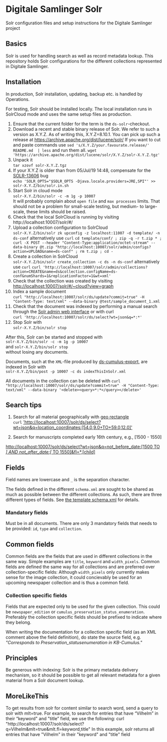 # Digitale Samlinger Solr
Solr configuration files and setup instructions for the Digitale Samlinger project

## Basics
Solr is used for handling search as well as record metadata lookup.
This repository holds Solr configurations for the different collections
represented in Digitale Samlinger.

## Installation
In production, Solr installation, updating, backup etc. is handled by Operations.

For testing, Solr should be installed locally. The local installation runs in SolrCloud mode
and uses the same setup files as production. 

1. Ensure that the current folder for the term is the `ds-solr`-checkout.
1. Download a recent and stable binary release of Solr. We refer to such a version as X.Y.Z. As of writing this, X.Y.Z=8.10.1. You can pick up such a release at https://archive.apache.org/dist/lucene/solr/   If you want to cut and paste commands use `sed 's/X.Y.Z/your.favourate.release/' README.md  | less` and run them all.
`wget 'https://archive.apache.org/dist/lucene/solr/X.Y.Z/solr-X.Y.Z.tgz'`
1. Unpack it  
`tar xzovf solr-X.Y.Z.tgz`
1. If your X.Y.Z is older than from 05/Jul/19 14:48, compensate for the [SOLR-13606](https://issues.apache.org/jira/browse/SOLR-13606) bug  
`echo 'SOLR_OPTS="$SOLR_OPTS -Djava.locale.providers=JRE,SPI"' >> solr-X.Y.Z/bin/solr.in.sh`
1. Start Solr in cloud mode  
`solr-X.Y.Z/bin/solr -c -m 1g -p 10007`    
It will probably complain about `open file` and `max processes` limits. 
That should not be a problem for small-scale testing, but medium- to large-scale,
these limits should be raised.
1. Check that the local SolrCloud is running by visiting http://localhost:10007/solr/#/
1. Upload a collection configuration to SolrCloud    
`solr-X.Y.Z/bin/solr zk upconfig -z localhost:11007 -d template/ -n ds-conf` 
alternatively use `curl`
`cd template/conf/ ; zip -q -r t.zip * ; curl -X POST --header "Content-Type:application/octet-stream" --data-binary @t.zip "http://localhost:10007/solr/admin/configs?action=UPLOAD&name=ds-conf" ; rm t.zip ; cd -`
1. Create a collection in SolrCloud  
`solr-X.Y.Z/bin/solr create_collection -c ds -n ds-conf` 
alternatively use `curl`
`curl 'http://localhost:10007/solr/admin/collections?action=CREATE&name=ds&collection.configName=ds-conf&numShards=1&replicationFactor=1&wt=xml'`
1. Check that the collection was created by visiting 
[http://localhost:10007/solr/#/~cloud?view=graph](http://localhost:10007/solr/#/~cloud?view=graph)
1. Index a sample document  
`curl "http://localhost:10007/solr/ds/update?commit=true" -H "Content-Type: text/xml" --data-binary @test/sample_document_1.xml`
1. Check that the document was indexed by performing a manual search through the 
[Solr admin web interface](http://localhost:10007/solr/#/ds/query) or with curl  
`curl 'http://localhost:10007/solr/ds/select?wt=json&q=*:*'`
1. Stop Solr with  
`solr-X.Y.Z/bin/solr stop` 

After this, Solr can be started and stopped with  
`solr-X.Y.Z/bin/solr -c -m 1g -p 10007`  
and
`solr-X.Y.Z/bin/solr stop`  
without losing any documents.

Documents, such at the `XML`-file produced by [ds-cumulus-export](https://github.com/Det-Kongelige-Bibliotek/ds-cumulus-export), are indexed in Solr with  
`solr-X.Y.Z/bin/post -p 10007 -c ds indexThisInSolr.xml`

All documents in the collection can be deleted with
`curl "http://localhost:10007/solr/ds/update?commit=true" -H "Content-Type: text/xml" --data-binary '<delete><query>*:*</query></delete>'`

## Search tips
1. Search for all material geographically with [geo rectangle](https://lucene.apache.org/solr/guide/8_1/spatial-search.html#filtering-by-an-arbitrary-rectangle)  
`curl` ['http://localhost:10007/solr/ds/select?wt=json&q=location_coordinates:\[54.0,9.0+TO+59.0,12.0\]'](http://localhost:10007/solr/ds/select?wt=json&q=location_coordinates:\[54.0,9.0+TO+59.0,12.0\])

2. Search for manuscripts completed early 16th century, e.g., [1500 - 1550]

[http://localhost:10007/solr/ds/select?wt=json&q=not_before_date:\[1500 TO *\] AND not_after_date:\[* TO 1550\]&fl=*,\[child\]](http://localhost:10007/solr/ds/select?wt=json&q=not_before_date:\[1500+TO+*\]+AND+not_after_date:\[*+TO+1550\]&fl=*,\[child\])

## Fields
Field names are lowercase and `_` is the separation character.

The fields defined in the different `schema.xml` are sought to be shared as much as possible
 between the different collections. As such, there are three different types of fields. 
 See [the template schema.xml](template/conf/schema.xml) for details.

### Mandatory fields
Must be in all documents. There are only 3 mandatory fields that needs to be provided:
`id`, `type` and `collection`.

## Common fields
Common fields are the fields that are used in different collections in the same way.
Simple examples are `title`, `keyword` and `width_pixels`. Common fields are defined
the same way for all collections and are preferred over collection-specific fields:
Although `width_pixels` only currently makes sense for the image collection, it could
concievably be used for an upcoming newspaper collection and is thus a common field.

### Collection specific fields
Fields that are expected only to be used for the given collection. This could be
`newspaper_edition` or `cumulus_preservation_status_enumeration`. Preferably the
collection specific fields should be prefixed to indicate where they belong.

When writing the documentation for a collection specific field (as an XML comment
above the field definition), do state the source field, e.g. _"Corresponds to
 Preservation_statusenumeration in KB-Cumulus."_ 


## Principles
Be generous with indexing: Solr is the primary metadata delivery mechanism, so it should be
possible to get all relevant metadata for a given material from a Solr document lookup. 

## MoreLikeThis
To get results from solr for content similar to search word, send a query to solr with mlt=true. For example, to search for entries that have “Vilhelm” in their “keyword" and "title” field, we use the following:
 curl "http://localhost:10007/solr/ds/select?q=Vilhelm&mlt=true&mlt.fl=keyword,title"
In this example, solr returns all entries that have "Vilhelm" in their "keyword" and "title" field
